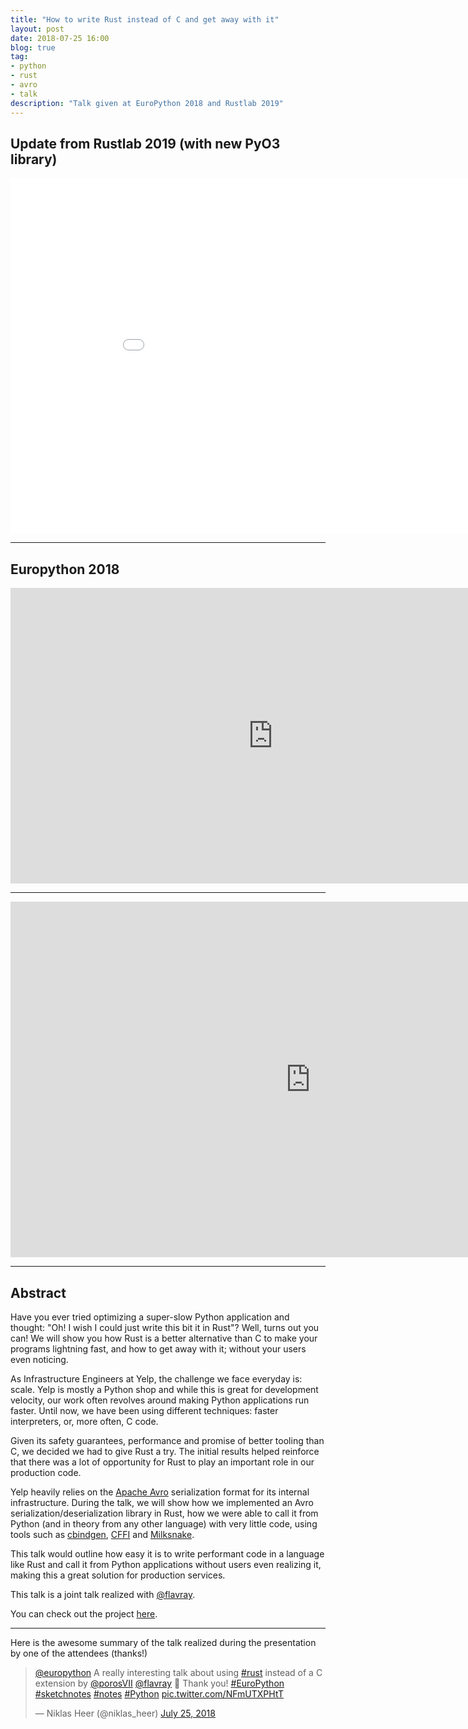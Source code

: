 ```yaml
---
title: "How to write Rust instead of C and get away with it"
layout: post
date: 2018-07-25 16:00
blog: true
tag:
- python
- rust
- avro
- talk
description: "Talk given at EuroPython 2018 and Rustlab 2019"
---
```


## Update from Rustlab 2019 (with new PyO3 library) ##

<iframe width="960" height="569" src="//www.slideshare.net/slideshow/embed_code/key/aSzQwswpeVhJjJ" frameborder="0" allow="autoplay; encrypted-media" allowfullscreen></iframe>

---

## Europython 2018 ##

<div align="center">
<iframe width="840" height="473" src="https://www.youtube.com/embed/u6ZbF4apABk" frameborder="0" allow="autoplay; encrypted-media" allowfullscreen></iframe>
</div>

---

<iframe src="https://docs.google.com/presentation/d/e/2PACX-1vRdsmXNJ97pxg276ZCxafhSMHYSBPBHENi-uiHOeyS5u9NSlM3VTk3aQmklUdEG_lMPdnwiMGPFM6X8/embed?start=false&loop=false&delayms=3000" frameborder="0" width="960" height="569" allowfullscreen="true" mozallowfullscreen="true" webkitallowfullscreen="true"></iframe>

---

## Abstract ##

Have you ever tried optimizing a super-slow Python application and thought: "Oh! I wish I could just write this bit it in Rust"? Well, turns out you can! We will show you how Rust is a better alternative than C to make your programs lightning fast, and how to get away with it; without your users even noticing.

As Infrastructure Engineers at Yelp, the challenge we face everyday is: scale. Yelp is mostly a Python shop and while this is great for development velocity, our work often revolves around making Python applications run faster. Until now, we have been using different techniques: faster interpreters, or, more often, C code.

Given its safety guarantees, performance and promise of better tooling than C, we decided we had to give Rust a try. The initial results helped reinforce that there was a lot of opportunity for Rust to play an important role in our production code.

Yelp heavily relies on the [Apache Avro](https://avro.apache.org/) serialization format for its internal infrastructure. During the talk, we will show how we implemented an Avro serialization/deserialization library in Rust, how we were able to call it from Python (and in theory from any other language) with very little code, using tools such as [cbindgen](https://github.com/eqrion/cbindgen/), [CFFI](https://cffi.readthedocs.io/en/latest/) and [Milksnake](https://github.com/getsentry/milksnake/).

This talk would outline how easy it is to write performant code in a language like Rust and call it from Python applications without users even realizing it, making this a great solution for production services.

This talk is a joint talk realized with [@flavray](https://github.com/flavray).

You can check out the project [here](http://poros.github.io/avro-rs).

---

Here is the awesome summary of the talk realized during the presentation by one of the attendees (thanks!)

<blockquote class="twitter-tweet" data-lang="en"><p lang="en" dir="ltr"><a href="https://twitter.com/europython?ref_src=twsrc%5Etfw">@europython</a> A really interesting talk about using <a href="https://twitter.com/hashtag/rust?src=hash&amp;ref_src=twsrc%5Etfw">#rust</a> instead of a C extension by <a href="https://twitter.com/porosVII?ref_src=twsrc%5Etfw">@porosVII</a> <a href="https://twitter.com/flavray?ref_src=twsrc%5Etfw">@flavray</a> 🎉 Thank you! <a href="https://twitter.com/hashtag/EuroPython?src=hash&amp;ref_src=twsrc%5Etfw">#EuroPython</a> <a href="https://twitter.com/hashtag/sketchnotes?src=hash&amp;ref_src=twsrc%5Etfw">#sketchnotes</a> <a href="https://twitter.com/hashtag/notes?src=hash&amp;ref_src=twsrc%5Etfw">#notes</a> <a href="https://twitter.com/hashtag/Python?src=hash&amp;ref_src=twsrc%5Etfw">#Python</a> <a href="https://t.co/NFmUTXPHtT">pic.twitter.com/NFmUTXPHtT</a></p>&mdash; Niklas Heer (@niklas_heer) <a href="https://twitter.com/niklas_heer/status/1022072036309573632?ref_src=twsrc%5Etfw">July 25, 2018</a></blockquote>
<script async src="https://platform.twitter.com/widgets.js" charset="utf-8"></script>

